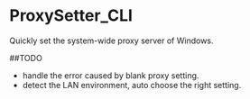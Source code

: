 # ProxySetter_CLI
Quickly set the system-wide proxy server of Windows.

##TODO
- handle the error caused by blank proxy setting.
- detect the LAN environment, auto choose the right setting.
